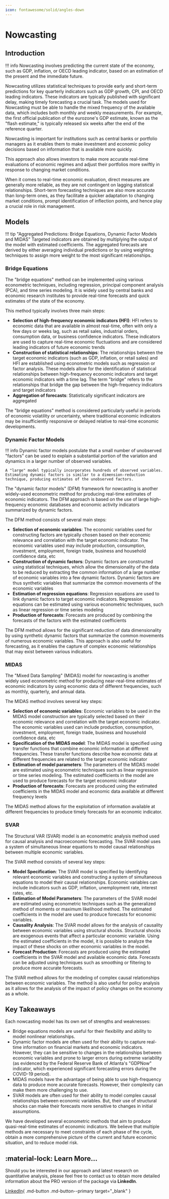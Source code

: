 ```yaml
---
icon: fontawesome/solid/angles-down
---
```


# Nowcasting

## Introduction

!!! info
    Nowcasting involves predicting the current state of the economy, such as GDP, inflation, or OECD leading indicator, based on an estimation of the present and the immediate future.

Nowcasting utilizes statistical techniques to provide early and short-term predictions for key quarterly indicators such as GDP growth, CPI, and OECD leading indicators. These indicators are typically published with significant delay, making timely forecasting a crucial task. The models used for Nowcasting must be able to handle the mixed frequency of the available data, which includes both monthly and weekly measurements. For example, the first official publication of the eurozone's GDP estimate, known as the "flash estimate," is typically released six weeks after the end of the reference quarter.

Nowcasting is important for institutions such as central banks or portfolio managers as it enables them to make investment and economic policy decisions based on information that is available more quickly.

This approach also allows investors to make more accurate real-time evaluations of economic regimes and adjust their portfolios more swiftly in response to changing market conditions.

When it comes to real-time economic evaluation, direct measures are generally more reliable, as they are not contingent on lagging statistical relationships. Short-term forecasting techniques are also more accurate than long-term ones, as they facilitate a quicker adaptation to changing market conditions, prompt identification of inflection points, and hence play a crucial role in risk management.

## Models

!!! tip "Aggregated Predictions: Bridge Equations, Dynamic Factor Models and MIDAS"
    Targeted indicators are obtained by multiplying the output of the model with estimated coefficients. The aggregated forecasts are derived by either averaging individual predictions or by using weighting techniques to assign more weight to the most significant relationships.

### Bridge Equations

The "bridge equations" method can be implemented using various econometric techniques, including regression, principal component analysis (PCA), and time series modeling. It is widely used by central banks and economic research institutes to provide real-time forecasts and quick estimates of the state of the economy.

This method typically involves three main steps:

* **Selection of high-frequency economic indicators (HFI)**: HFI refers to economic data that are available in almost real-time, often with only a few days or weeks lag, such as retail sales, industrial orders, consumption data, or business confidence indicators. These indicators are used to capture real-time economic fluctuations and are considered leading indicators of future economic trends
* **Construction of statistical relationships**: The relationships between the target economic indicators (such as GDP, inflation, or retail sales) and HFI are established using econometric models such as regression or factor analysis. These models allow for the identification of statistical relationships between high-frequency economic indicators and target economic indicators with a time lag. The term "bridge" refers to the relationships that bridge the gap between the high-frequency indicators and target indicators
* **Aggregation of forecasts**: Statistically significant indicators are aggregated

The "bridge equations" method is considered particularly useful in periods of economic volatility or uncertainty, where traditional economic indicators may be insufficiently responsive or delayed relative to real-time economic developments.

### Dynamic Factor Models

!!! info
    Dynamic factor models postulate that a small number of unobserved "factors" can be used to explain a substantial portion of the variation and dynamics in a larger number of observed variables. 

    A "large" model typically incorporates hundreds of observed variables. Estimating dynamic factors is similar to a dimension-reduction technique, producing estimates of the unobserved factors.

The "dynamic factor models" (DFM) framework for nowcasting is another widely-used econometric method for producing real-time estimates of economic indicators. The DFM approach is based on the use of large high-frequency economic databases and economic activity indicators summarized by dynamic factors.

The DFM method consists of several main steps:

* **Selection of economic variables**: The economic variables used for constructing factors are typically chosen based on their economic relevance and correlation with the target economic indicator. The economic variables used may include production, consumption, investment, employment, foreign trade, business and household confidence data, etc
* **Construction of dynamic factors**: Dynamic factors are constructed using statistical techniques, which allow the dimensionality of the data to be reduced by extracting the common information of a large number of economic variables into a few dynamic factors. Dynamic factors are thus synthetic variables that summarize the common movements of the economic variables
* **Estimation of regression equations**: Regression equations are used to link dynamic factors to target economic indicators. Regression equations can be estimated using various econometric techniques, such as linear regression or time series modeling
* **Production of forecasts**: Forecasts are produced by combining the forecasts of the factors with the estimated coefficients

The DFM method allows for the significant reduction of data dimensionality by using synthetic dynamic factors that summarize the common movements of numerous economic variables. This approach is also useful for forecasting, as it enables the capture of complex economic relationships that may exist between various indicators.

### MIDAS

The "Mixed Data Sampling" (MIDAS) model for nowcasting is another widely used econometric method for producing near-real-time estimates of economic indicators by using economic data of different frequencies, such as monthly, quarterly, and annual data.

The MIDAS method involves several key steps:

* **Selection of economic variables**: Economic variables to be used in the MIDAS model construction are typically selected based on their economic relevance and correlation with the target economic indicator. The economic variables used can include production, consumption, investment, employment, foreign trade, business and household confidence data, etc
* **Specification of the MIDAS model**: The MIDAS model is specified using transfer functions that combine economic information at different frequencies. These transfer functions describe how economic data at different frequencies are related to the target economic indicator
* **Estimation of model parameters**: The parameters of the MIDAS model are estimated using econometric techniques such as linear regression or time series modeling. The estimated coefficients in the model are used to produce forecasts for the target economic indicator
* **Production of forecasts**: Forecasts are produced using the estimated coefficients in the MIDAS model and economic data available at different frequency levels
  
The MIDAS method allows for the exploitation of information available at different frequencies to produce timely forecasts for an economic indicator.

### SVAR

The Structural VAR (SVAR) model is an econometric analysis method used for causal analysis and macroeconomic forecasting. The SVAR model uses a system of simultaneous linear equations to model causal relationships between multiple economic variables.

The SVAR method consists of several key steps:

* **Model Specification**: The SVAR model is specified by identifying relevant economic variables and constructing a system of simultaneous equations to model their causal relationships. Economic variables can include indicators such as GDP, inflation, unemployment rate, interest rates, etc.
* **Estimation of Model Parameters**: The parameters of the SVAR model are estimated using econometric techniques such as the generalized method of moments or maximum likelihood method. The estimated coefficients in the model are used to produce forecasts for economic variables.
* **Causality Analysis**: The SVAR model allows for the analysis of causality between economic variables using structural shocks. Structural shocks are exogenous events that affect a particular economic variable. Using the estimated coefficients in the model, it is possible to analyze the impact of these shocks on other economic variables in the model.
* **Forecast Production**: Forecasts are produced using the estimated coefficients in the SVAR model and available economic data. Forecasts can be adjusted using techniques such as smoothing or filtering to produce more accurate forecasts.
  
The SVAR method allows for the modeling of complex causal relationships between economic variables. The method is also useful for policy analysis as it allows for the analysis of the impact of policy changes on the economy as a whole.

## Key Takeaways

Each nowcasting model has its own set of strengths and weaknesses:

* Bridge equations models are useful for their flexibility and ability to model nonlinear relationships.
* Dynamic factor models are often used for their ability to capture real-time information on financial markets and economic indicators. However, they can be sensitive to changes in the relationships between economic variables and prone to larger errors during extreme variability (as evidenced by the Federal Reserve Bank of Atlanta's "GDPNow" indicator, which experienced significant forecasting errors during the COVID-19 period).
* MIDAS models have the advantage of being able to use high-frequency data to produce more accurate forecasts. However, their complexity can make them more challenging to use.
* SVAR models are often used for their ability to model complex causal relationships between economic variables. But, their use of structural shocks can make their forecasts more sensitive to changes in initial assumptions.

We have developed several econometric methods that aim to produce quasi-real-time estimates of economic indicators. We believe that multiple methods are necessary to meet constraints of each phase of the cycle, obtain a more comprehensive picture of the current and future economic situation, and to reduce model risk.

## :material-lock: Learn More...

Should you be interested in our approach and latest research on quantitative analysis, please feel free to contact us to obtain more detailed information about the PRO version of the package via **LinkedIn**.

[LinkedIn](https://www.linkedin.com/in/j-mr/ ){ .md-button .md-button--primary target="_blank" }

